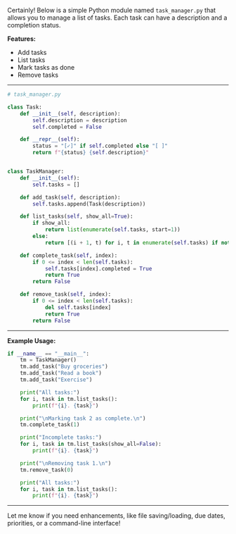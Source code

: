 Certainly! Below is a simple Python module named `task_manager.py` that allows you to manage a list of tasks. Each task can have a description and a completion status.

**Features:**
- Add tasks
- List tasks
- Mark tasks as done
- Remove tasks

---

```python
# task_manager.py

class Task:
    def __init__(self, description):
        self.description = description
        self.completed = False

    def __repr__(self):
        status = "[✓]" if self.completed else "[ ]"
        return f"{status} {self.description}"


class TaskManager:
    def __init__(self):
        self.tasks = []

    def add_task(self, description):
        self.tasks.append(Task(description))

    def list_tasks(self, show_all=True):
        if show_all:
            return list(enumerate(self.tasks, start=1))
        else:
            return [(i + 1, t) for i, t in enumerate(self.tasks) if not t.completed]

    def complete_task(self, index):
        if 0 <= index < len(self.tasks):
            self.tasks[index].completed = True
            return True
        return False

    def remove_task(self, index):
        if 0 <= index < len(self.tasks):
            del self.tasks[index]
            return True
        return False
```

---

**Example Usage:**

```python
if __name__ == "__main__":
    tm = TaskManager()
    tm.add_task("Buy groceries")
    tm.add_task("Read a book")
    tm.add_task("Exercise")

    print("All tasks:")
    for i, task in tm.list_tasks():
        print(f"{i}. {task}")

    print("\nMarking task 2 as complete.\n")
    tm.complete_task(1)

    print("Incomplete tasks:")
    for i, task in tm.list_tasks(show_all=False):
        print(f"{i}. {task}")

    print("\nRemoving task 1.\n")
    tm.remove_task(0)

    print("All tasks:")
    for i, task in tm.list_tasks():
        print(f"{i}. {task}")
```

---

Let me know if you need enhancements, like file saving/loading, due dates, priorities, or a command-line interface!